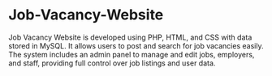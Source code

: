 # Job-Vacancy-Website
Job Vacancy Website is developed using PHP, HTML, and CSS with data stored in MySQL. It allows users to post and search for job vacancies easily. The system includes an admin panel to manage and edit jobs, employers, and staff, providing full control over job listings and user data.
